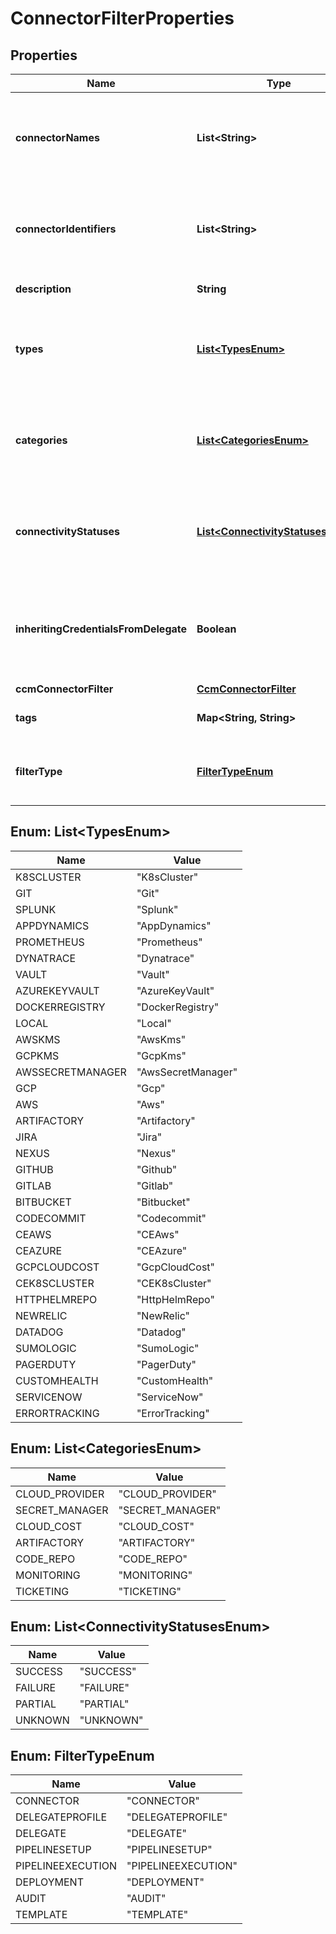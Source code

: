 # ConnectorFilterProperties

## Properties
Name | Type | Description | Notes
------------ | ------------- | ------------- | -------------
**connectorNames** | **List&lt;String&gt;** | This is the list of the Connector names on which the filter will be applied. |  [optional]
**connectorIdentifiers** | **List&lt;String&gt;** | This is the list of the Connector identifiers on which the filter will be applied. |  [optional]
**description** | **String** | Description of filter created. |  [optional]
**types** | [**List&lt;TypesEnum&gt;**](#List&lt;TypesEnum&gt;) | This is the list of the Connector types on which the filter will be applied. |  [optional]
**categories** | [**List&lt;CategoriesEnum&gt;**](#List&lt;CategoriesEnum&gt;) | This is the list of the Connector category on which the filter will be applied. |  [optional]
**connectivityStatuses** | [**List&lt;ConnectivityStatusesEnum&gt;**](#List&lt;ConnectivityStatusesEnum&gt;) | This is the list of the Connector status on which the filter will be applied. |  [optional]
**inheritingCredentialsFromDelegate** | **Boolean** | Boolean value to indicate if the Connector is using credentials from the Delegate to connect. |  [optional]
**ccmConnectorFilter** | [**CcmConnectorFilter**](CcmConnectorFilter.md) |  |  [optional]
**tags** | **Map&lt;String, String&gt;** | Filter tags as a key-value pair. |  [optional]
**filterType** | [**FilterTypeEnum**](#FilterTypeEnum) | This specifies the corresponding Entity of the filter. |  [optional]

<a name="List<TypesEnum>"></a>
## Enum: List&lt;TypesEnum&gt;
Name | Value
---- | -----
K8SCLUSTER | &quot;K8sCluster&quot;
GIT | &quot;Git&quot;
SPLUNK | &quot;Splunk&quot;
APPDYNAMICS | &quot;AppDynamics&quot;
PROMETHEUS | &quot;Prometheus&quot;
DYNATRACE | &quot;Dynatrace&quot;
VAULT | &quot;Vault&quot;
AZUREKEYVAULT | &quot;AzureKeyVault&quot;
DOCKERREGISTRY | &quot;DockerRegistry&quot;
LOCAL | &quot;Local&quot;
AWSKMS | &quot;AwsKms&quot;
GCPKMS | &quot;GcpKms&quot;
AWSSECRETMANAGER | &quot;AwsSecretManager&quot;
GCP | &quot;Gcp&quot;
AWS | &quot;Aws&quot;
ARTIFACTORY | &quot;Artifactory&quot;
JIRA | &quot;Jira&quot;
NEXUS | &quot;Nexus&quot;
GITHUB | &quot;Github&quot;
GITLAB | &quot;Gitlab&quot;
BITBUCKET | &quot;Bitbucket&quot;
CODECOMMIT | &quot;Codecommit&quot;
CEAWS | &quot;CEAws&quot;
CEAZURE | &quot;CEAzure&quot;
GCPCLOUDCOST | &quot;GcpCloudCost&quot;
CEK8SCLUSTER | &quot;CEK8sCluster&quot;
HTTPHELMREPO | &quot;HttpHelmRepo&quot;
NEWRELIC | &quot;NewRelic&quot;
DATADOG | &quot;Datadog&quot;
SUMOLOGIC | &quot;SumoLogic&quot;
PAGERDUTY | &quot;PagerDuty&quot;
CUSTOMHEALTH | &quot;CustomHealth&quot;
SERVICENOW | &quot;ServiceNow&quot;
ERRORTRACKING | &quot;ErrorTracking&quot;

<a name="List<CategoriesEnum>"></a>
## Enum: List&lt;CategoriesEnum&gt;
Name | Value
---- | -----
CLOUD_PROVIDER | &quot;CLOUD_PROVIDER&quot;
SECRET_MANAGER | &quot;SECRET_MANAGER&quot;
CLOUD_COST | &quot;CLOUD_COST&quot;
ARTIFACTORY | &quot;ARTIFACTORY&quot;
CODE_REPO | &quot;CODE_REPO&quot;
MONITORING | &quot;MONITORING&quot;
TICKETING | &quot;TICKETING&quot;

<a name="List<ConnectivityStatusesEnum>"></a>
## Enum: List&lt;ConnectivityStatusesEnum&gt;
Name | Value
---- | -----
SUCCESS | &quot;SUCCESS&quot;
FAILURE | &quot;FAILURE&quot;
PARTIAL | &quot;PARTIAL&quot;
UNKNOWN | &quot;UNKNOWN&quot;

<a name="FilterTypeEnum"></a>
## Enum: FilterTypeEnum
Name | Value
---- | -----
CONNECTOR | &quot;CONNECTOR&quot;
DELEGATEPROFILE | &quot;DELEGATEPROFILE&quot;
DELEGATE | &quot;DELEGATE&quot;
PIPELINESETUP | &quot;PIPELINESETUP&quot;
PIPELINEEXECUTION | &quot;PIPELINEEXECUTION&quot;
DEPLOYMENT | &quot;DEPLOYMENT&quot;
AUDIT | &quot;AUDIT&quot;
TEMPLATE | &quot;TEMPLATE&quot;
